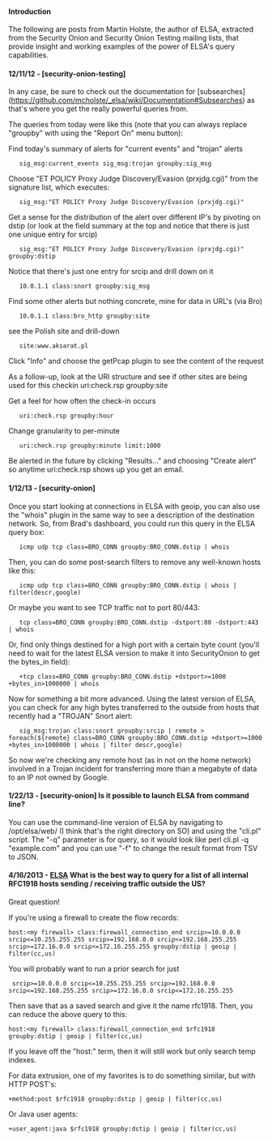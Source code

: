 #### Introduction ####

The following are posts from Martin Holste, the author of ELSA, extracted from the Security Onion and Security Onion Testing mailing lists, that provide insight and working examples of the power of ELSA's query capabilities.


#### 12/11/12 - [security-onion-testing] ####

In any case, be sure to check out the documentation for [subsearches] (https://github.com/mcholste/_elsa/wiki/Documentation#Subsearches) as that's where you get the really powerful queries from.

The queries from today were like this (note that you can always replace "groupby" with using the "Report On" menu button):

Find today's summary of alerts for "current events" and "trojan" alerts
```
   sig_msg:current_events sig_msg:trojan groupby:sig_msg
```
Choose "ET POLICY Proxy Judge Discovery/Evasion (prxjdg.cgi)" from the signature list, which executes:
```
   sig_msg:"ET POLICY Proxy Judge Discovery/Evasion (prxjdg.cgi)"
```
Get a sense for the distribution of the alert over different IP's by pivoting on dstip (or look at the field summary at the top and notice that there is just one unique entry for srcip)
```
   sig_msg:"ET POLICY Proxy Judge Discovery/Evasion (prxjdg.cgi)" groupby:dstip
```
Notice that there's just one entry for srcip and drill down on it
```
   10.0.1.1 class:snort groupby:sig_msg
```
Find some other alerts but nothing concrete, mine for data in URL's (via Bro)
```
   10.0.1.1 class:bro_http groupby:site
```
see the Polish site and drill-down
```
   site:www.aksarat.pl
```
Click "Info" and choose the getPcap plugin to see the content of the request

As a follow-up, look at the URI structure and see if other sites are being used for this checkin
uri:check.rsp groupby:site

Get a feel for how often the check-in occurs
```
   uri:check.rsp groupby:hour
```
Change granularity to per-minute
```
   uri:check.rsp groupby:minute limit:1000
```
Be alerted in the future by clicking "Results..." and choosing "Create alert" so anytime uri:check.rsp shows up you get an email.

#### 1/12/13 - [security-onion] ####

Once you start looking at connections in ELSA with geoip, you can also use the "whois" plugin in the same way to see a description of the destination network.  So, from Brad's dashboard, you could run this query in the ELSA query box:
```
   icmp udp tcp class=BRO_CONN groupby:BRO_CONN.dstip | whois
```
Then, you can do some post-search filters to remove any well-known hosts like this:
```
   icmp udp tcp class=BRO_CONN groupby:BRO_CONN.dstip | whois | filter(descr,google)
```
Or maybe you want to see TCP traffic not to port 80/443:
```
   tcp class=BRO_CONN groupby:BRO_CONN.dstip -dstport:80 -dstport:443 | whois
```
Or, find only things destined for a high port with a certain byte count (you'll need to wait for the latest ELSA version to make it into SecurityOnion to get the bytes\_in field):
```
   +tcp class=BRO_CONN groupby:BRO_CONN.dstip +dstport>=1000 +bytes_in>1000000 | whois
```
Now for something a bit more advanced.  Using the latest version of ELSA, you can check for any high bytes transferred to the outside from hosts that recently had a "TROJAN" Snort alert:
```
   sig_msg:trojan class:snort groupby:srcip | remote > foreach(${remote} class=BRO_CONN groupby:BRO_CONN.dstip +dstport>=1000 +bytes_in>1000000 | whois | filter descr,google)
```
So now we're checking any remote host (as in not on the home network) involved in a Trojan incident for transferring more than a megabyte of data to an IP not owned by Google.

#### 1/22/13 - [security-onion] Is it possible to launch ELSA from command line? ####

You can use the command-line version of ELSA by navigating to /opt/elsa/web/ (I think that's the right directory on SO) and using the "cli.pl" script.  The "-q" parameter is for query, so it would look like perl cli.pl -q "example.com" and you can use "-f" to change the result format from TSV to JSON.

#### 4/16/2013 - [ELSA](ELSA) What is the best way to query for a list of all internal RFC1918 hosts sending / receiving traffic outside the US? ####

Great question!

If you're using a firewall to create the flow records:
```
host:<my firewall> class:firewall_connection_end srcip>=10.0.0.0 srcip<=10.255.255.255 srcip>=192.168.0.0 srcip<=192.168.255.255 srcip>=172.16.0.0 srcip<=172.16.255.255 groupby:dstip | geoip | filter(cc,us)
```
You will probably want to run a prior search for just
```
 srcip>=10.0.0.0 srcip<=10.255.255.255 srcip>=192.168.0.0 srcip<=192.168.255.255 srcip>=172.16.0.0 srcip<=172.16.255.255
```
Then save that as a saved search and give it the name rfc1918.  Then, you can reduce the above query to this:
```
host:<my firewall> class:firewall_connection_end $rfc1918 groupby:dstip | geoip | filter(cc,us)
```
If you leave off the "host:<my firewall>" term, then it will still work but only search temp indexes.

For data extrusion, one of my favorites is to do something similar, but with HTTP POST's:
```
+method:post $rfc1918 groupby:dstip | geoip | filter(cc,us)
```
Or Java user agents:
```
+user_agent:java $rfc1918 groupby:dstip | geoip | filter(cc,us)
```